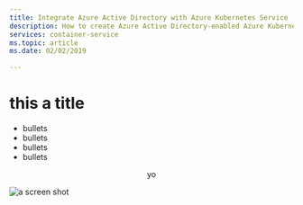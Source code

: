 ```yaml
---
title: Integrate Azure Active Directory with Azure Kubernetes Service
description: How to create Azure Active Directory-enabled Azure Kubernetes Service (AKS) clusters
services: container-service
ms.topic: article
ms.date: 02/02/2019

---
```



# this a title

- bullets
- bullets
- bullets
- bullets

<div align="center">yo</div>

![a screen shot](screen-shot.png=100x20 "Logo Title Text 1")


